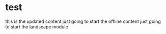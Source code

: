 # test

this is the updated content
just going to start the offline content
just going to start the landscape module
